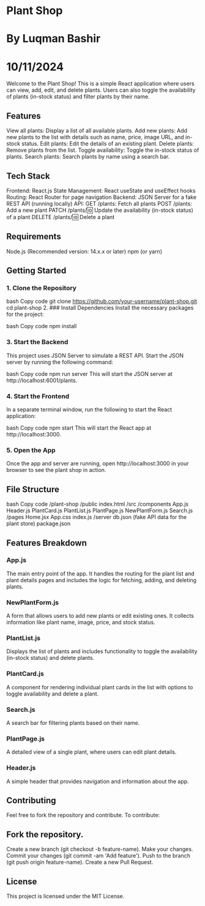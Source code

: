 # Plant Shop
# By Luqman Bashir
# 10/11/2024
Welcome to the Plant Shop! This is a simple React application where users can view, add, edit, and delete plants. Users can also toggle the availability of plants (in-stock status) and filter plants by their name.

## Features
View all plants: Display a list of all available plants.
Add new plants: Add new plants to the list with details such as name, price, image URL, and in-stock status.
Edit plants: Edit the details of an existing plant.
Delete plants: Remove plants from the list.
Toggle availability: Toggle the in-stock status of plants.
Search plants: Search plants by name using a search bar.

## Tech Stack
Frontend: React.js
State Management: React useState and useEffect hooks
Routing: React Router for page navigation
Backend: JSON Server for a fake REST API (running locally)
API:
GET /plants: Fetch all plants
POST /plants: Add a new plant
PATCH /plants/:id: Update the availability (in-stock status) of a plant
DELETE /plants/:id: Delete a plant

## Requirements
Node.js (Recommended version: 14.x.x or later)
npm (or yarn)

## Getting Started
### 1.  Clone the Repository
bash
Copy code
git clone https://github.com/your-username/plant-shop.git
cd plant-shop
2. ### Install Dependencies
Install the necessary packages for the project:

bash
Copy code
npm install
### 3. Start the Backend
This project uses JSON Server to simulate a REST API. Start the JSON server by running the following command:

bash
Copy code
npm run server
This will start the JSON server at http://localhost:6001/plants.

### 4. Start the Frontend
In a separate terminal window, run the following to start the React application:

bash
Copy code
npm start
This will start the React app at http://localhost:3000.

### 5. Open the App
Once the app and server are running, open http://localhost:3000 in your browser to see the plant shop in action.

## File Structure
bash
Copy code
/plant-shop
  /public
    index.html
  /src
    /components
      App.js
      Header.js
      PlantCard.js
      PlantList.js
      PlantPage.js
      NewPlantForm.js
      Search.js
    /pages
      Home.jsx
    App.css
    index.js
  /server
    db.json (fake API data for the plant store)
  package.json

## Features Breakdown
### App.js
The main entry point of the app. It handles the routing for the plant list and plant details pages and includes the logic for fetching, adding, and deleting plants.

### NewPlantForm.js
A form that allows users to add new plants or edit existing ones. It collects information like plant name, image, price, and stock status.

### PlantList.js
Displays the list of plants and includes functionality to toggle the availability (in-stock status) and delete plants.

### PlantCard.js
A component for rendering individual plant cards in the list with options to toggle availability and delete a plant.

### Search.js
A search bar for filtering plants based on their name.

### PlantPage.js
A detailed view of a single plant, where users can edit plant details.

### Header.js
A simple header that provides navigation and information about the app.

## Contributing
Feel free to fork the repository and contribute. To contribute:

## Fork the repository.
Create a new branch (git checkout -b feature-name).
Make your changes.
Commit your changes (git commit -am 'Add feature').
Push to the branch (git push origin feature-name).
Create a new Pull Request.

## License
This project is licensed under the MIT License.